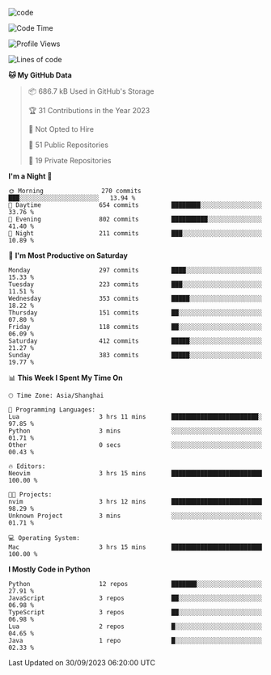 
<!--
**liuyaanng/liuyaanng** is a ✨ _special_ ✨ repository because its `README.md` (this file) appears on your GitHub profile.

Here are some ideas to get you started:

- 🔭 I’m currently working on ...
- 🌱 I’m currently learning ...
- 👯 I’m looking to collaborate on ...
- 🤔 I’m looking for help with ...
- 💬 Ask me about ...
- 📫 How to reach me: ...
- 😄 Pronouns: ...
- ⚡ Fun fact: ...
-->


![code](https://cdn.jsdelivr.net/gh/liuyaanng/liuyaanng@1.0/code.gif) 

<!--START_SECTION:waka-->
![Code Time](http://img.shields.io/badge/Code%20Time-249%20hrs%2057%20mins-blue)

![Profile Views](http://img.shields.io/badge/Profile%20Views-0-blue)

![Lines of code](https://img.shields.io/badge/From%20Hello%20World%20I%27ve%20Written-14.4%20million%20lines%20of%20code-blue)

**🐱 My GitHub Data** 

> 📦 686.7 kB Used in GitHub's Storage 
 > 
> 🏆 31 Contributions in the Year 2023
 > 
> 🚫 Not Opted to Hire
 > 
> 📜 51 Public Repositories 
 > 
> 🔑 19 Private Repositories 
 > 
**I'm a Night 🦉** 

```text
🌞 Morning                270 commits         ███░░░░░░░░░░░░░░░░░░░░░░   13.94 % 
🌆 Daytime                654 commits         ████████░░░░░░░░░░░░░░░░░   33.76 % 
🌃 Evening                802 commits         ██████████░░░░░░░░░░░░░░░   41.40 % 
🌙 Night                  211 commits         ███░░░░░░░░░░░░░░░░░░░░░░   10.89 % 
```
📅 **I'm Most Productive on Saturday** 

```text
Monday                   297 commits         ████░░░░░░░░░░░░░░░░░░░░░   15.33 % 
Tuesday                  223 commits         ███░░░░░░░░░░░░░░░░░░░░░░   11.51 % 
Wednesday                353 commits         █████░░░░░░░░░░░░░░░░░░░░   18.22 % 
Thursday                 151 commits         ██░░░░░░░░░░░░░░░░░░░░░░░   07.80 % 
Friday                   118 commits         ██░░░░░░░░░░░░░░░░░░░░░░░   06.09 % 
Saturday                 412 commits         █████░░░░░░░░░░░░░░░░░░░░   21.27 % 
Sunday                   383 commits         █████░░░░░░░░░░░░░░░░░░░░   19.77 % 
```


📊 **This Week I Spent My Time On** 

```text
🕑︎ Time Zone: Asia/Shanghai

💬 Programming Languages: 
Lua                      3 hrs 11 mins       ████████████████████████░   97.85 % 
Python                   3 mins              ░░░░░░░░░░░░░░░░░░░░░░░░░   01.71 % 
Other                    0 secs              ░░░░░░░░░░░░░░░░░░░░░░░░░   00.43 % 

🔥 Editors: 
Neovim                   3 hrs 15 mins       █████████████████████████   100.00 % 

🐱‍💻 Projects: 
nvim                     3 hrs 12 mins       █████████████████████████   98.29 % 
Unknown Project          3 mins              ░░░░░░░░░░░░░░░░░░░░░░░░░   01.71 % 

💻 Operating System: 
Mac                      3 hrs 15 mins       █████████████████████████   100.00 % 
```

**I Mostly Code in Python** 

```text
Python                   12 repos            ███████░░░░░░░░░░░░░░░░░░   27.91 % 
JavaScript               3 repos             ██░░░░░░░░░░░░░░░░░░░░░░░   06.98 % 
TypeScript               3 repos             ██░░░░░░░░░░░░░░░░░░░░░░░   06.98 % 
Lua                      2 repos             █░░░░░░░░░░░░░░░░░░░░░░░░   04.65 % 
Java                     1 repo              █░░░░░░░░░░░░░░░░░░░░░░░░   02.33 % 
```




 Last Updated on 30/09/2023 06:20:00 UTC
<!--END_SECTION:waka-->
